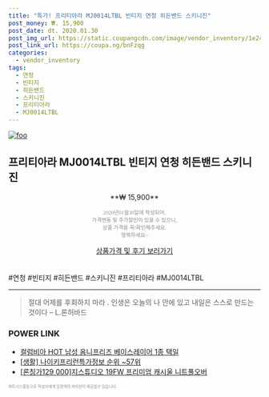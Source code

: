 ```yaml
--- 
title: "특가! 프리티아라 MJ0014LTBL 빈티지 연청 히든밴드 스키니진" 
post_money: ₩. 15,900 
post_date: dt. 2020.01.30 
post_img_url: https://static.coupangcdn.com/image/vendor_inventory/1e24/0b77a7e2de50afbe73f82d66793b701477449f4db69200fead715ea92de9.jpg 
post_link_url: https://coupa.ng/bnFzqg 
categories: 
  - vendor_inventory 
tags: 
  - 연청 
  - 빈티지 
  - 히든밴드 
  - 스키니진 
  - 프리티아라 
  - MJ0014LTBL 
--- 
```

[![foo](https://static.coupangcdn.com/image/vendor_inventory/1e24/0b77a7e2de50afbe73f82d66793b701477449f4db69200fead715ea92de9.jpg)](https://coupa.ng/bnFzqg) 

## 프리티아라 MJ0014LTBL 빈티지 연청 히든밴드 스키니진 
<p style="text-align: center;">**₩ 15,900**</p> 
<p style="text-align: center;"><span style="color: #898c8f; font-family: Georgia,Times,serif; font-size: 0.75em;">2020년01월30일에 작성되어, <br>가격변동 및 추가할인이 있을 수 있으니,<br> 상품 가격을 꼭!확인해주세요.<br>행복하세요~</span> 
</p>	 
<div markdown="0" style="text-align: center;"><a href="https://coupa.ng/bnFzqg" class="btn btn--success">상품가격 및 후기 보러가기</a></div> 
<br><br> 
  #연청 #빈티지 #히든밴드 #스키니진 #프리티아라 #MJ0014LTBL 
<hr> 

> 절대 어제를 후회하지 마라 . 인생은 오늘의 나 안에 있고 내일은 스스로 만드는 것이다 – L.론허바드 


### POWER LINK

* <a href="https://blog.naver.com/sakai111/221785315982" target="_blank">컬럼비아 HOT 남성 옴니프리즈 베이스레이어 1종 택일</a>
* <a href="https://blog.naver.com/sakai111/221770997730" target="_blank"> [생활] 나이키프리런특가정보 순위 ~57위</a>
* <a href="https://blog.naver.com/fasyy4321/221782110177" target="_blank">[론칭가129 000]지스튜디오 19FW 프리미엄 캐시울 니트풀오버</a>

<span style="color: #898c8f; font-family: Georgia,Times,serif; font-size: 0.55em;">파트너스활동으로 작성자에게 일정액의 커미션이 제공될수 있습니다.</span> 
